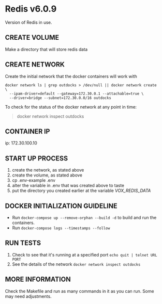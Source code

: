 # Redis v6.0.9
Version of Redis in use.

## CREATE VOLUME
Make a directory that will store redis data

## CREATE NETWORK
Create the initial network that the docker containers will work with

```
docker network ls | grep outdocks > /dev/null || docker network create \
  --ipam-driver=default --gateway=172.30.0.1 --attachable=true \
  --driver=bridge --subnet=172.30.0.0/16 outdocks
```

To check for the status of the docker network at any point in time:
> docker network inspect outdocks

## CONTAINER IP
ip: 172.30.100.10

## START UP PROCESS
1. create the network, as stated above
2. create the volume, as stated above
3. cp .env-example .env
4. alter the variable in .env that was created above to taste
5. put the directory you created earlier at the variable *VOX_REDIS_DATA*

## DOCKER INITIALIZATION GUIDELINE
* Run `docker-compose up --remove-orphan --build -d` to build and run the containers.
* Run `docker-compose logs --timestamps --follow`

## RUN TESTS
1. Check to see that it's running at a specified port
```echo quit | telnet URL PORT```
2. See the details of the network
```docker network inspect outdocks```

## MORE INFORMATION
Check the Makefile and run as many commands in it as you can run. Some may need adjustments.
